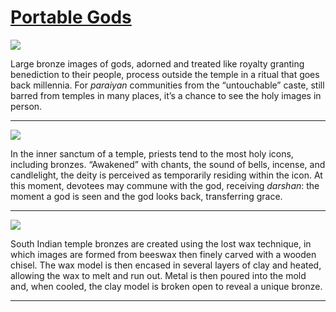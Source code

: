 # [Portable Gods](http://artstories.artsmia.org/#/stories/567)

![](http://cdn.dx.artsmia.org/thumbs/tn_2014_TDX_MIAArtStories_078.jpg)

Large bronze images of gods, adorned and treated like royalty granting benediction to their people, process outside the temple in a ritual that goes back millennia. For *paraiyan* communities from the “untouchable” caste, still barred from temples in many places, it’s a chance to see the holy images in person.    

---

![](http://cdn.dx.artsmia.org/thumbs/tn_2014_TDX_MIAArtStories_075.jpg)

In the inner sanctum of a temple, priests tend to the most holy icons, including bronzes. “Awakened” with chants, the sound of bells, incense, and candlelight, the deity is perceived as temporarily residing within the icon. At this moment, devotees may commune with the god, receiving *darshan*: the moment a god is seen and the god looks back, transferring grace.   

---

![](http://cdn.dx.artsmia.org/thumbs/tn_2014_TDX_MIAArtStories_084.jpg)

South Indian temple bronzes are created using the lost wax technique, in which images are formed from beeswax then finely carved with a wooden chisel. The wax model is then encased in several layers of clay and heated, allowing the wax to melt and run out. Metal is then poured into the mold and, when cooled, the clay model is broken open to reveal a unique bronze. 

---
